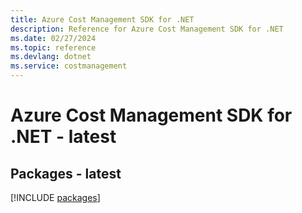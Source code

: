 ```yaml
---
title: Azure Cost Management SDK for .NET
description: Reference for Azure Cost Management SDK for .NET
ms.date: 02/27/2024
ms.topic: reference
ms.devlang: dotnet
ms.service: costmanagement
---
```

# Azure Cost Management SDK for .NET - latest
## Packages - latest
[!INCLUDE [packages](cost-management-index.md)]
